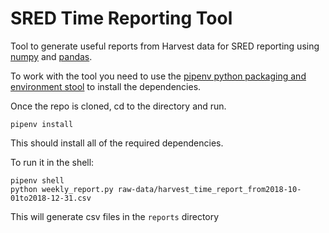 # SRED Time Reporting Tool

Tool to generate useful reports from Harvest data for SRED reporting using [numpy](http://www.numpy.org/) and [pandas](https://pandas.pydata.org/).

To work with the tool you need to use the [pipenv python packaging and environment stool](https://pipenv.readthedocs.io/en/latest/) to install the dependencies.

Once the repo is cloned, cd to the directory and run.

```
pipenv install
```

This should install all of the required dependencies.

To run it in the shell:

```
pipenv shell
python weekly_report.py raw-data/harvest_time_report_from2018-10-01to2018-12-31.csv
```
This will generate csv files in the `reports` directory